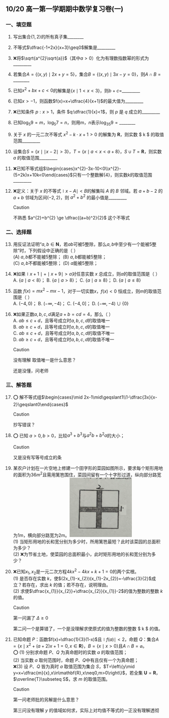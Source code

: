 ## 10/20 高一第一学期期中数学复习卷(一)

### 一、填空题

1. 写出集合$\{1,2\}$的所有真子集\_\_\_\_\_\_\_\_

2. 不等式$\dfrac{-1+2x}{x+3}\geq0$解集是\_\_\_\_\_\_\_\_\_

3. ❌将$\sqrt{a^{2}\sqrt{a}}$（其中$a>0$）化为有理数指数幂的形式为\_\_\_\_\_\_\_\_\_

4. 若集合$A=\{(x,y)\mid 2x+y=5\}$，集合$B=\{(x,y)\mid 3x-y=0\}$，则$A\cap B=\_\_\_\_\_\_\_\_$

5. 已知$x^{2}+bx+c<0$的解集是$\left\{x\mid 1<x<3\right\}$，则$b+c=$\_\_\_\_\_\_\_\_\_

6. 已知$x>-1$，则函数$f(x)=x+\dfrac{4}{x+1}$的最大值为\_\_\_\_\_\_\_\_\_

7. ❌已知条件 $p:x>1$，条件 $q:\dfrac{1}{x}<1$，则 $p$ 是 $q$ 成立的\_\_\_\_\_\_\_\_\_

8. 已知$\log_{5}9=m$，$\log_{5}7=n$，则用$m$，$n$表示$\log_{35}9=\_\_\_\_\_\_\_\_$

9. 关于 $x$ 的一元二次不等式 $x^{2}-k\cdot x+1>0$ 的解集为 $\mathbf{R}$，则实数 $ k $ 的取值范围\_\_\_\_\_\_\_\_\_

10. 设集合$S=\left\{x\mid \mid x-2\mid>3\right\}$，$T=\left\{x\mid a<x<a+8\right\}$，$S\cup T=\mathbf{R}$，则实数 $a$ 的取值范围\_\_\_\_\_\_\_\_\_

11. ❌已知不等式组$\begin{cases}x^{2}-3x-10<0\\x^{2}-(5+2k)x+10k<0\end{cases}$只有一个整数解$\{4\}$，则实数$k$的取值范围\_\_\_\_\_\_\_\_\_

12. ❌定义：关于 $x$ 的不等式$\mid x-A\mid<B$的解集叫 $A$ 的 $B$ 邻域。若 $a+b-2$ 的 $a+b$ 邻域为区间$(-2,2)$，则 $a^{2}+b^{2}$ 的最小值是\_\_\_\_\_\_\_\_\_
     > [!CAUTION]
     > 不熟悉 $a^{2}+b^{2} \ge \dfrac{(a+b)^2}{2}$ 这个不等式

### 二、选择题

13. 用反证法证明“$a,b\in\mathbf{N}$，若$ab$可被5整除，那么$a,b$中至少有一个能被5整除”时，下列假设中正确的是（ ）  
      (A) $a,b$都不能被5整除；           (B) $a,b$都能被5整除；  
      (C) $a,b$不都能被5整除；            (D) $a$能被5整除；

14. ❌如果$\mid x+1\mid+\mid x+9\mid>a$对任意实数 $x$ 总成立，则$a$的取值范围是（ ）  
      A. $\{a\mid a<8\}$；          B. $\{a\mid a>8\}$；           C. $\{a\mid a\geqslant8\}$；          D. $\{a\mid a\leqslant8\}$

15. 函数 $f(x)=mx^{2}-mx-1$，对于一切实数$x$，$f(x)<0$ 恒成立，则$m$的取值范围是（ ）  
      A. $(-4,0)$；                B. $(-\infty,-4)$；             C. $(-4,0]$；                D. $(-\infty,-4)\cup\{0\}$

16. ❌如果正数$a,b,c,d$满足$a+b=cd=4$，那么（ ）  
      A. $ab\leqslant c+d$，且等号成立时$a,b,c,d$的取值唯一  
      B. $ab\geqslant c+d$，且等号成立时$a,b,c,d$的取值唯一  
      C. $ab\leqslant c+d$，且等号成立时$a,b,c,d$的取值不唯一  
      D. $ab\geqslant c+d$，且等号成立时$a,b,c,d$的取值不唯一
      > [!CAUTION]
      > 没有理解 取值唯一是什么意思？
      >
      > 还是没懂，问老师

### 三、解答题

17. ⭕️ 解不等式组$\begin{cases}\mid 2x-1\mid\geqslant1\\1-\dfrac{3x}{x-2}\geqslant0\end{cases}$
      > [!CAUTION]
      >
      > 抄写错误？

18. ⭕️ 已知 $a>0,b>0$，比较$a^{3}+b^{3}$与$a^{2}b+b^{2}a$的大小；
      > [!CAUTION]
      >
      > 又是没有写等号成立的条

19. 某农户计划在一片空地上修建一个田字形的菜园如图所示，要求每个矩形用地的面积为$36m^{2}$且需用篱笆围住，菜园间留有一个十字形过道，纵向部分路宽为1m，横向部分路宽为2m。![image-20251026174630483](./image/1020-1.png)  
      (1) 当矩形用地的长和宽分别为多少时，所用篱笆最短？此时该菜园的总面积为多少？  
      (2) ❌为节省土地，使菜园的总面积最小，此时矩形用地的长和宽分别为多少？

20. ❌已知$x_{1},x_{2}$是一元二次方程$4kx^{2}-4kx+k+1=0$的两个实根。  
      (1) 是否存在实数 $k$，使$(2x_{1}-x_{2})(x_{1}-2x_{2})=-\dfrac{3}{2}$成立？若存在，求出 $k$ 的值；若不存在，说明理由。  
      (2) 求使$\dfrac{x_{1}}{x_{2}}+\dfrac{x_{2}}{x_{1}}-2$的值为整数的整数 $k$ 的值。

    > [!CAUTION]
    >
    > 第一问漏了 $\Delta \geq 0$
    >
    > 第二问一个是算错了，一个是没理解求使原式的值为整数的整数 $ k $ 的值。

21. 已知命题 $P$：函数$f(x)=\dfrac{1}{3}(1-x)$且$\mid f(a)\mid<2$，命题 $Q$：集合$A=\left\{x\mid x^{2}+(a+2)x+1=0,x\in\mathbf{R}\right\}$，$B=\{x\mid x>0\}$且$A\cap B=\varnothing$。  
    ⭕️  (1) 分别求命题 $P$、$Q$ 为真命题时的实数 $a$ 的取值范围；  
      (2) 当实数 $a$ 取何范围时，命题 $P$、$Q$中有且仅有一个为真命题；  
     ❌(3) 设 $P$、$Q$ 皆为真时 $a$ 取值范围为集合 $S$，$T=\left\{y\mid y=x+\dfrac{m}{x},x\in\mathbf{R},x\neq0,m>0\right\}$，若全集 $\mathbf{U}=\mathbf{R}$，$\overline{T}\subseteq S$，求 $m$ 的取值范围。

    > [!CAUTION]
    >
    > 第一问老师批的另解是什么意思？
    >
    > 第三问没有理解 $y$ 的值域如何求，实际上对均值不等式的一正没有理解透彻

    